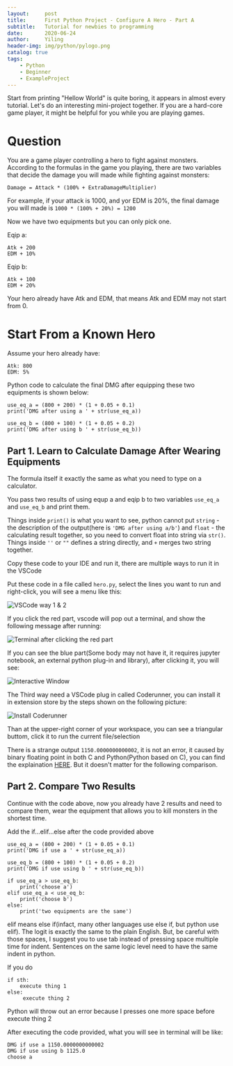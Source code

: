 ```yaml
---
layout:     post
title:      First Python Project - Configure A Hero - Part A
subtitle:   Tutorial for newbies to programming
date:       2020-06-24
author:     Yiling
header-img: img/python/pylogo.png
catalog: true
tags:
    - Python
    - Beginner
    - ExampleProject
---
```


Start from printing "Hellow World" is quite boring, it appears in almost every tutorial. Let's do an interesting mini-project together. If you are a hard-core game player, it might be helpful for you while you are playing games.

# Question

You are a game player controlling a hero to fight against monsters. According to the formulas in the game you playing, there are two variables that decide the damage you will made while fighting against monsters:

```
Damage = Attack * (100% + ExtraDamageMultiplier)
```

For example, if your attack is 1000, and yor EDM is 20%, the final damage you will made is ```1000 * (100% + 20%) = 1200```

Now we have two equipments but you can only pick one.

Eqip a:
```
Atk + 200
EDM + 10%
```

Eqip b:
```
Atk + 100
EDM + 20%
```

Your hero already have Atk and EDM, that means Atk and EDM may not start from 0.

# Start From a Known Hero

Assume your hero already have:
```
Atk: 800
EDM: 5%
```

Python code to calculate the final DMG after equipping these two equipments is shown below:
```
use_eq_a = (800 + 200) * (1 + 0.05 + 0.1)
print('DMG after using a ' + str(use_eq_a))

use_eq_b = (800 + 100) * (1 + 0.05 + 0.2)
print('DMG after using b ' + str(use_eq_b))
```

## Part 1. Learn to Calculate Damage After Wearing Equipments

The formula itself it exactly the same as what you need to type on a calculator.

You pass two results of using equp a and eqip b to two variables `use_eq_a` and `use_eq_b` and print them.

Things inside `print()` is what you want to see, python cannot put `string` - the description of the output(here is `'DMG after using a/b'`) and `float` - the calculating result together, so you need to convert float into string via `str()`. Things inside `''` or `""` defines a string directly, and `+` merges two string together.

Copy these code to your IDE and run it, there are multiple ways to run it in the VSCode

Put these code in a file called ```hero.py```, select the lines you want to run and right-click, you will see a menu like this:

![VSCode way 1 & 2](\img\python\hero1.png)

If you click the red part, vscode will pop out a terminal, and show the following message after running:

![Terminal after clicking the red part](\img\python\hero2.png)

If you can see the blue part(Some body may not have it, it requires jupyter notebook, an external python plug-in and library), after clicking it, you will see:

![Interactive Window](\img\python\hero3.png)

The Third way need a VSCode plug in called Coderunner, you can install it in extension store by the steps shown on the following picture:

![Install Coderunner](\img\python\hero4.png)

Than at the upper-right corner of your workspace, you can see a triangular buttom, click it to run the current file/selection

There is a strange output `1150.0000000000002`, it is not an error, it caused by binary floating point in both C and Python(Python based on C), you can find the explaination [HERE](https://www.geeksforgeeks.org/floating-point-error-in-python/). But it doesn't matter for the following comparison.


## Part 2. Compare Two Results

Continue with the code above, now you already have 2 results and need to compare them, wear the equipment that allows you to kill monsters in the shortest time.

Add the if...elif...else after the code provided above

```
use_eq_a = (800 + 200) * (1 + 0.05 + 0.1)
print('DMG if use a ' + str(use_eq_a))

use_eq_b = (800 + 100) * (1 + 0.05 + 0.2)
print('DMG if use using b ' + str(use_eq_b))

if use_eq_a > use_eq_b:
    print('choose a')
elif use_eq_a < use_eq_b:
    print('choose b')
else:
    print('two equipments are the same')
```

elif means else if(infact, many other languages use else if, but python use elif). The logit is exactly the same to the plain English. But, be careful with those spaces, I suggest you to use tab instead of pressing space multiple time for indent. Sentences on the same logic level need to have the same indent in python.

If you do
```
if sth:
    execute thing 1
else:
     execute thing 2
```
Python will throw out an error because I presses one more space before execute thing 2

After executing the code provided, what you will see in terminal will be like:

```
DMG if use a 1150.0000000000002
DMG if use using b 1125.0
choose a
```